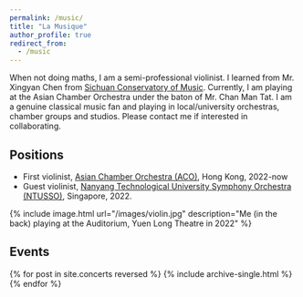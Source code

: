 ```yaml
---
permalink: /music/
title: "La Musique"
author_profile: true
redirect_from: 
  - /music
---
```

When not doing maths, I am a semi-professional violinist. I learned from Mr. Xingyan Chen from [Sichuan Conservatory of Music](http://www.sccm.cn
). Currently, I am playing at the Asian Chamber Orchestra under the baton of Mr. Chan Man Tat. I am a genuine classical music fan and playing in local/university orchestras, chamber groups and studios. Please contact me if interested in collaborating.


## Positions
* First violinist, [Asian Chamber Orchestra (ACO)](https://acohk.org/), Hong Kong, 2022-now
* Guest violinist, [Nanyang Technological University Symphony Orchestra (NTUSSO)](https://ntusymphonyorchest.wixsite.com/website), Singapore, 2022.

{% include image.html url="/images/violin.jpg" description="Me (in the back) playing at the Auditorium, Yuen Long Theatre in 2022" %}

## Events
{% for post in site.concerts reversed %}
  {% include archive-single.html %}
{% endfor %}
